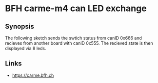 BFH carme-m4 can LED exchange
============================

## Synopsis

The following sketch sends the swtich status from canID 0x666 and recieves from another board with canID 0x555. The recieved state is then displayed via 8 leds.

## Links

- https://carme.bfh.ch
